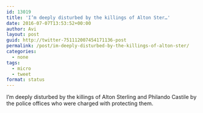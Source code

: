 ```yaml
---
id: 13019
title: 'I’m deeply disturbed by the killings of Alton Ster…'
date: 2016-07-07T13:53:52+00:00
author: Avi
layout: post
guid: http://twitter-751112007454171136-post
permalink: /post/im-deeply-disturbed-by-the-killings-of-alton-ster/
categories:
  - none
tags:
  - micro
  - tweet
format: status
---
```

I’m deeply disturbed by the killings of Alton Sterling and Philando Castile by the police offices who were charged with protecting them.